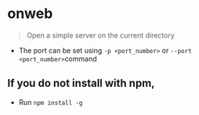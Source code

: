 # onweb

> Open a simple server on the current directory

- The port can be set using `-p <port_number>` or `--port <port_number>`command

## If you do not install with npm,
- Run `npm install -g`